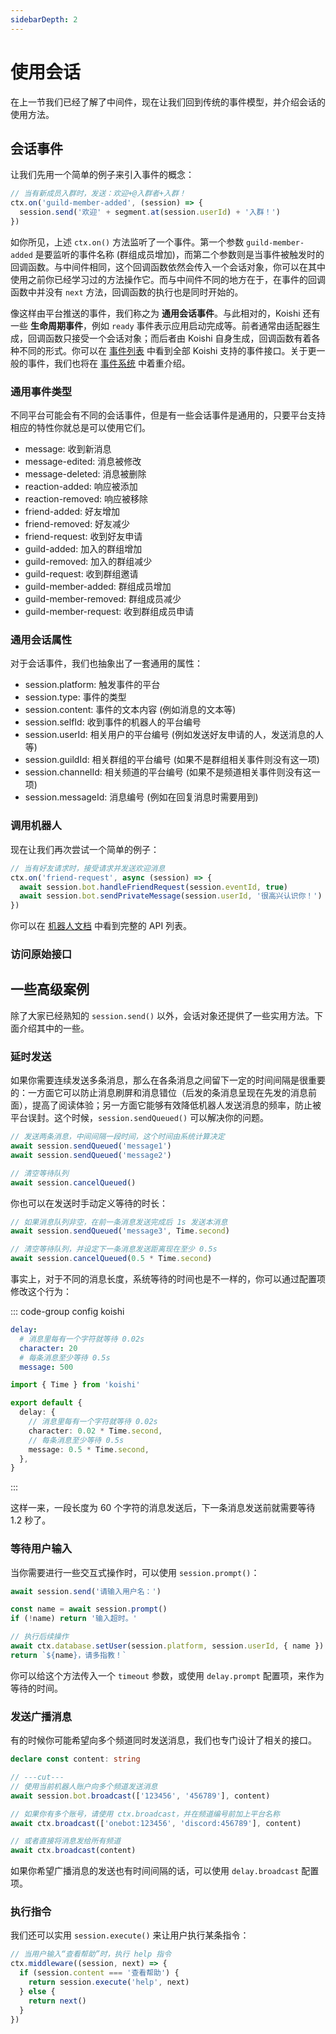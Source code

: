 ```yaml
---
sidebarDepth: 2
---
```


# 使用会话

在上一节我们已经了解了中间件，现在让我们回到传统的事件模型，并介绍会话的使用方法。

## 会话事件

让我们先用一个简单的例子来引入事件的概念：

```ts
// 当有新成员入群时，发送：欢迎+@入群者+入群！
ctx.on('guild-member-added', (session) => {
  session.send('欢迎' + segment.at(session.userId) + '入群！')
})
```

如你所见，上述 `ctx.on()` 方法监听了一个事件。第一个参数 `guild-member-added` 是要监听的事件名称 (群组成员增加)，而第二个参数则是当事件被触发时的回调函数。与中间件相同，这个回调函数依然会传入一个会话对象，你可以在其中使用之前你已经学习过的方法操作它。而与中间件不同的地方在于，在事件的回调函数中并没有 `next` 方法，回调函数的执行也是同时开始的。

像这样由平台推送的事件，我们称之为 **通用会话事件**。与此相对的，Koishi 还有一些 **生命周期事件**，例如 `ready` 事件表示应用启动完成等。前者通常由适配器生成，回调函数只接受一个会话对象；而后者由 Koishi 自身生成，回调函数有着各种不同的形式。你可以在 [事件列表](../../api/core/events.md) 中看到全部 Koishi 支持的事件接口。关于更一般的事件，我们也将在 [事件系统](../plugin/lifecycle.md) 中着重介绍。

### 通用事件类型

不同平台可能会有不同的会话事件，但是有一些会话事件是通用的，只要平台支持相应的特性你就总是可以使用它们。

- message: 收到新消息
- message-edited: 消息被修改
- message-deleted: 消息被删除
- reaction-added: 响应被添加
- reaction-removed: 响应被移除
- friend-added: 好友增加
- friend-removed: 好友减少
- friend-request: 收到好友申请
- guild-added: 加入的群组增加
- guild-removed: 加入的群组减少
- guild-request: 收到群组邀请
- guild-member-added: 群组成员增加
- guild-member-removed: 群组成员减少
- guild-member-request: 收到群组成员申请

### 通用会话属性

对于会话事件，我们也抽象出了一套通用的属性：

- session.platform: 触发事件的平台
- session.type: 事件的类型
- session.content: 事件的文本内容 (例如消息的文本等)
- session.selfId: 收到事件的机器人的平台编号
- session.userId: 相关用户的平台编号 (例如发送好友申请的人，发送消息的人等)
- session.guildId: 相关群组的平台编号 (如果不是群组相关事件则没有这一项)
- session.channelId: 相关频道的平台编号 (如果不是频道相关事件则没有这一项)
- session.messageId: 消息编号 (例如在回复消息时需要用到)

### 调用机器人

现在让我们再次尝试一个简单的例子：

```ts
// 当有好友请求时，接受请求并发送欢迎消息
ctx.on('friend-request', async (session) => {
  await session.bot.handleFriendRequest(session.eventId, true)
  await session.bot.sendPrivateMessage(session.userId, '很高兴认识你！')
})
```

你可以在 [机器人文档](../../api/core/bot.md) 中看到完整的 API 列表。

### 访问原始接口

## 一些高级案例

除了大家已经熟知的 `session.send()` 以外，会话对象还提供了一些实用方法。下面介绍其中的一些。

### 延时发送

如果你需要连续发送多条消息，那么在各条消息之间留下一定的时间间隔是很重要的：一方面它可以防止消息刷屏和消息错位（后发的条消息呈现在先发的消息前面），提高了阅读体验；另一方面它能够有效降低机器人发送消息的频率，防止被平台误封。这个时候，`session.sendQueued()` 可以解决你的问题。

```ts
// 发送两条消息，中间间隔一段时间，这个时间由系统计算决定
await session.sendQueued('message1')
await session.sendQueued('message2')

// 清空等待队列
await session.cancelQueued()
```

你也可以在发送时手动定义等待的时长：

```ts
// 如果消息队列非空，在前一条消息发送完成后 1s 发送本消息
await session.sendQueued('message3', Time.second)

// 清空等待队列，并设定下一条消息发送距离现在至少 0.5s
await session.cancelQueued(0.5 * Time.second)
```

事实上，对于不同的消息长度，系统等待的时间也是不一样的，你可以通过配置项修改这个行为：

::: code-group config koishi
```yaml
delay:
  # 消息里每有一个字符就等待 0.02s
  character: 20
  # 每条消息至少等待 0.5s
  message: 500
```
```ts
import { Time } from 'koishi'

export default {
  delay: {
    // 消息里每有一个字符就等待 0.02s
    character: 0.02 * Time.second,
    // 每条消息至少等待 0.5s
    message: 0.5 * Time.second,
  },
}
```
:::

这样一来，一段长度为 60 个字符的消息发送后，下一条消息发送前就需要等待 1.2 秒了。

### 等待用户输入

当你需要进行一些交互式操作时，可以使用 `session.prompt()`：

```ts
await session.send('请输入用户名：')

const name = await session.prompt()
if (!name) return '输入超时。'

// 执行后续操作
await ctx.database.setUser(session.platform, session.userId, { name })
return `${name}，请多指教！`
```

你可以给这个方法传入一个 `timeout` 参数，或使用 `delay.prompt` 配置项，来作为等待的时间。

### 发送广播消息

有的时候你可能希望向多个频道同时发送消息，我们也专门设计了相关的接口。

```ts
declare const content: string

// ---cut---
// 使用当前机器人账户向多个频道发送消息
await session.bot.broadcast(['123456', '456789'], content)

// 如果你有多个账号，请使用 ctx.broadcast，并在频道编号前加上平台名称
await ctx.broadcast(['onebot:123456', 'discord:456789'], content)

// 或者直接将消息发给所有频道
await ctx.broadcast(content)
```

如果你希望广播消息的发送也有时间间隔的话，可以使用 `delay.broadcast` 配置项。

### 执行指令

我们还可以实用 `session.execute()` 来让用户执行某条指令：

```ts
// 当用户输入“查看帮助”时，执行 help 指令
ctx.middleware((session, next) => {
  if (session.content === '查看帮助') {
    return session.execute('help', next)
  } else {
    return next()
  }
})
```
